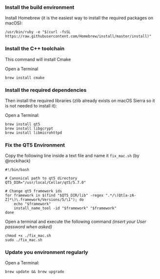 ### Install the build environment

Install Homebrew (it is the easiest way to install the required packages on macOS):
```
/usr/bin/ruby -e "$(curl -fsSL https://raw.githubusercontent.com/Homebrew/install/master/install)"
```

### Install the C++ toolchain

This command will install Cmake

Open a Terminal

```
brew install cmake
```

### Install the required dependencies

Then install the required libraries (zlib already exists on macOS Sierra so it is not needed to install it):

Open a Terminal:

```
brew install qt5
brew install libgcrypt
brew install libmicrohttpd
```

### Fix the QT5 Environment

Copy the following line inside a text file and name it `fix_mac.sh` (by @rockihack)
```shell
#!/bin/bash

# Canonical path to qt5 directory
QT5_DIR="/usr/local/Cellar/qt5/5.7.0"

# Change qt5 framework ids
for framework in $(find "$QT5_DIR/lib" -regex ".*/\(Qt[a-zA-Z]*\)\.framework/Versions/5/\1"); do
    echo "$framework"
    install_name_tool -id "$framework" "$framework"
done
```

Open a terminal and execute the following command *(insert your User password when asked)*
```
chmod +x ./fix_mac.sh
sudo ./fix_mac.sh
```


### Update you environment regularly

Open a Terminal:

```
brew update && brew upgrade
```
